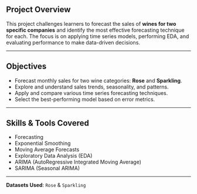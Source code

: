 ## Project Overview

This project challenges learners to forecast the sales of **wines for two specific companies** and identify the most effective forecasting technique for each. The focus is on applying time series models, performing EDA, and evaluating performance to make data-driven decisions.

---

## Objectives

- Forecast monthly sales for two wine categories: **Rose** and **Sparkling**.
- Explore and understand sales trends, seasonality, and patterns.
- Apply and compare various time series forecasting techniques.
- Select the best-performing model based on error metrics.

---

## Skills & Tools Covered

- Forecasting  
- Exponential Smoothing  
- Moving Average Forecasts  
- Exploratory Data Analysis (EDA)  
- ARIMA (AutoRegressive Integrated Moving Average)  
- SARIMA (Seasonal ARIMA)

---

 **Datasets Used**: `Rose` & `Sparkling`
